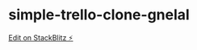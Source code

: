 # simple-trello-clone-gnelal

[Edit on StackBlitz ⚡️](https://stackblitz.com/edit/simple-trello-clone-gnelal)